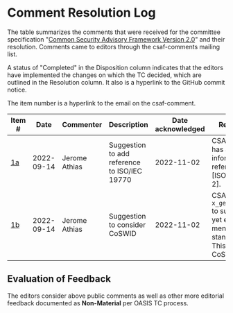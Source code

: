 # Comment Resolution Log

The table summarizes the comments that were received for the committee specification "[Common Security Advisory Framework Version 2.0](https://docs.oasis-open.org/csaf/csaf/v2.0/cs03/csaf-v2.0-cs03.html)" and their resolution. Comments came to editors through the csaf-comments mailing list.

A status of "Completed" in the Disposition column indicates that the editors have implemented the changes on which the TC decided, which are outlined in the Resolution column. It also is a hyperlink to the GitHub commit notice.

The item number is a hyperlink to the email on the csaf-comment.

| Item #                                             | Date       | Commenter      | Description                            | Date acknowledged | Resolution           | Disposition                                             |
|----------------------------------------------------|------------|----------------|----------------------------------------|-------------------|----------------------|---------------------------------------------------------|
| [1a](https://lists.oasis-open.org/archives/csaf-comment/202209/msg00000.html)  | 2022-09-14 | Jerome Athias | Suggestion to add reference to ISO/IEC 19770 | 2022-11-02        | CSAF already has an informative reference to [ISO19770-2]. | [Answered via email. No change required.](https://lists.oasis-open.org/archives/csaf-comment/202211/msg00000.html) |
| [1b](https://lists.oasis-open.org/archives/csaf-comment/202209/msg00000.html)  | 2022-09-14 | Jerome Athias  | Suggestion to consider CoSWID  | 2022-11-02        | CSAF uses the `x_generic_uris` to support no yet explicitly mention standards. This includes CoSWID. | [Answered via email. No change required.](https://lists.oasis-open.org/archives/csaf-comment/202211/msg00000.html) |

## Evaluation of Feedback

The editors consider above public comments as well as other more editorial feedback documented as **Non-Material** per OASIS TC process.
